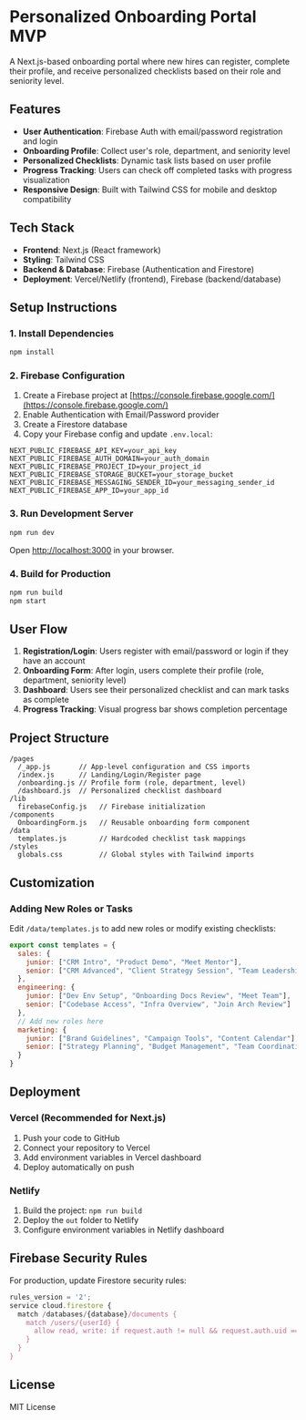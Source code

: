 # Personalized Onboarding Portal MVP

A Next.js-based onboarding portal where new hires can register, complete their profile, and receive personalized checklists based on their role and seniority level.

## Features

- **User Authentication**: Firebase Auth with email/password registration and login
- **Onboarding Profile**: Collect user's role, department, and seniority level
- **Personalized Checklists**: Dynamic task lists based on user profile
- **Progress Tracking**: Users can check off completed tasks with progress visualization
- **Responsive Design**: Built with Tailwind CSS for mobile and desktop compatibility

## Tech Stack

- **Frontend**: Next.js (React framework)
- **Styling**: Tailwind CSS
- **Backend & Database**: Firebase (Authentication and Firestore)
- **Deployment**: Vercel/Netlify (frontend), Firebase (backend/database)

## Setup Instructions

### 1. Install Dependencies

```bash
npm install
```

### 2. Firebase Configuration

1. Create a Firebase project at [https://console.firebase.google.com/](https://console.firebase.google.com/)
2. Enable Authentication with Email/Password provider
3. Create a Firestore database
4. Copy your Firebase config and update `.env.local`:

```env
NEXT_PUBLIC_FIREBASE_API_KEY=your_api_key
NEXT_PUBLIC_FIREBASE_AUTH_DOMAIN=your_auth_domain
NEXT_PUBLIC_FIREBASE_PROJECT_ID=your_project_id
NEXT_PUBLIC_FIREBASE_STORAGE_BUCKET=your_storage_bucket
NEXT_PUBLIC_FIREBASE_MESSAGING_SENDER_ID=your_messaging_sender_id
NEXT_PUBLIC_FIREBASE_APP_ID=your_app_id
```

### 3. Run Development Server

```bash
npm run dev
```

Open [http://localhost:3000](http://localhost:3000) in your browser.

### 4. Build for Production

```bash
npm run build
npm start
```

## User Flow

1. **Registration/Login**: Users register with email/password or login if they have an account
2. **Onboarding Form**: After login, users complete their profile (role, department, seniority level)
3. **Dashboard**: Users see their personalized checklist and can mark tasks as complete
4. **Progress Tracking**: Visual progress bar shows completion percentage

## Project Structure

```
/pages
  /_app.js       // App-level configuration and CSS imports
  /index.js      // Landing/Login/Register page
  /onboarding.js // Profile form (role, department, level)
  /dashboard.js  // Personalized checklist dashboard
/lib
  firebaseConfig.js   // Firebase initialization
/components
  OnboardingForm.js   // Reusable onboarding form component
/data
  templates.js        // Hardcoded checklist task mappings
/styles
  globals.css         // Global styles with Tailwind imports
```

## Customization

### Adding New Roles or Tasks

Edit `/data/templates.js` to add new roles or modify existing checklists:

```js
export const templates = {
  sales: {
    junior: ["CRM Intro", "Product Demo", "Meet Mentor"],
    senior: ["CRM Advanced", "Client Strategy Session", "Team Leadership"]
  },
  engineering: {
    junior: ["Dev Env Setup", "Onboarding Docs Review", "Meet Team"],
    senior: ["Codebase Access", "Infra Overview", "Join Arch Review"]
  },
  // Add new roles here
  marketing: {
    junior: ["Brand Guidelines", "Campaign Tools", "Content Calendar"],
    senior: ["Strategy Planning", "Budget Management", "Team Coordination"]
  }
}
```

## Deployment

### Vercel (Recommended for Next.js)

1. Push your code to GitHub
2. Connect your repository to Vercel
3. Add environment variables in Vercel dashboard
4. Deploy automatically on push

### Netlify

1. Build the project: `npm run build`
2. Deploy the `out` folder to Netlify
3. Configure environment variables in Netlify dashboard

## Firebase Security Rules

For production, update Firestore security rules:

```javascript
rules_version = '2';
service cloud.firestore {
  match /databases/{database}/documents {
    match /users/{userId} {
      allow read, write: if request.auth != null && request.auth.uid == userId;
    }
  }
}
```

## License

MIT License

